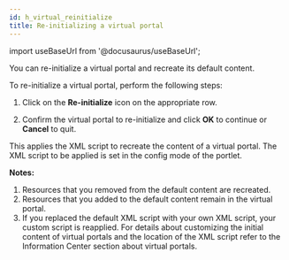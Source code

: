 ```yaml
---
id: h_virtual_reinitialize
title: Re-initializing a virtual portal
---
```

import useBaseUrl from '@docusaurus/useBaseUrl';



You can re-initialize a virtual portal and recreate its default content.

To re-initialize a virtual portal, perform the following steps:

1.  Click on the **Re-initialize** icon on the appropriate row.

2.  Confirm the virtual portal to re-initialize and click **OK** to continue or **Cancel** to quit.


This applies the XML script to recreate the content of a virtual portal. The XML script to be applied is set in the config mode of the portlet.

**Notes:**

1.  Resources that you removed from the default content are recreated.
2.  Resources that you added to the default content remain in the virtual portal.
3.  If you replaced the default XML script with your own XML script, your custom script is reapplied. For details about customizing the initial content of virtual portals and the location of the XML script refer to the Information Center section about virtual portals.


